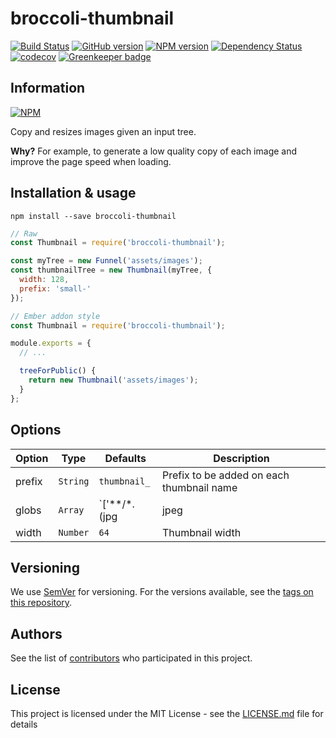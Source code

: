 # broccoli-thumbnail

[![Build Status](https://travis-ci.org/BBVAEngineering/broccoli-thumbnail.svg?branch=master)](https://travis-ci.org/BBVAEngineering/broccoli-thumbnail)
[![GitHub version](https://badge.fury.io/gh/BBVAEngineering%2Fbroccoli-thumbnail.svg)](https://badge.fury.io/gh/BBVAEngineering%2Fbroccoli-thumbnail)
[![NPM version](https://badge.fury.io/js/broccoli-thumbnail.svg)](https://badge.fury.io/js/broccoli-thumbnail)
[![Dependency Status](https://david-dm.org/BBVAEngineering/broccoli-thumbnail.svg)](https://david-dm.org/BBVAEngineering/broccoli-thumbnail)
[![codecov](https://codecov.io/gh/BBVAEngineering/broccoli-thumbnail/branch/master/graph/badge.svg)](https://codecov.io/gh/BBVAEngineering/broccoli-thumbnail)
[![Greenkeeper badge](https://badges.greenkeeper.io/BBVAEngineering/broccoli-thumbnail.svg)](https://greenkeeper.io/)

## Information

[![NPM](https://nodei.co/npm/broccoli-thumbnail.png?downloads=true&downloadRank=true)](https://nodei.co/npm/broccoli-thumbnail/)

Copy and resizes images given an input tree.

**Why?** For example, to generate a low quality copy of each image and improve the page speed when loading.

## Installation & usage

`npm install --save broccoli-thumbnail`


```javascript
// Raw
const Thumbnail = require('broccoli-thumbnail');

const myTree = new Funnel('assets/images');
const thumbnailTree = new Thumbnail(myTree, {
  width: 128,
  prefix: 'small-'
});
```

```javascript
// Ember addon style
const Thumbnail = require('broccoli-thumbnail');

module.exports = {
  // ...

  treeForPublic() {
    return new Thumbnail('assets/images');
  }
};
```

## Options

| Option | Type     | Defaults                      | Description                               |
|--------|----------|-------------------------------|-------------------------------------------|
| prefix | `String` | `thumbnail_`                  | Prefix to be added on each thumbnail name |
| globs  | `Array`  | `['**/*.(jpg|jpeg|gif|png)']` | Files to be processed                     |
| width  | `Number` | `64`                          | Thumbnail width                           |

## Versioning

We use [SemVer](http://semver.org/) for versioning. For the versions available, see the [tags on this repository](https://github.com/BBVAEngineering/broccoli-thumbnail/tags).

## Authors

See the list of [contributors](https://github.com/BBVAEngineering/broccoli-thumbnail/graphs/contributors) who participated in this project.

## License

This project is licensed under the MIT License - see the [LICENSE.md](LICENSE.md) file for details
